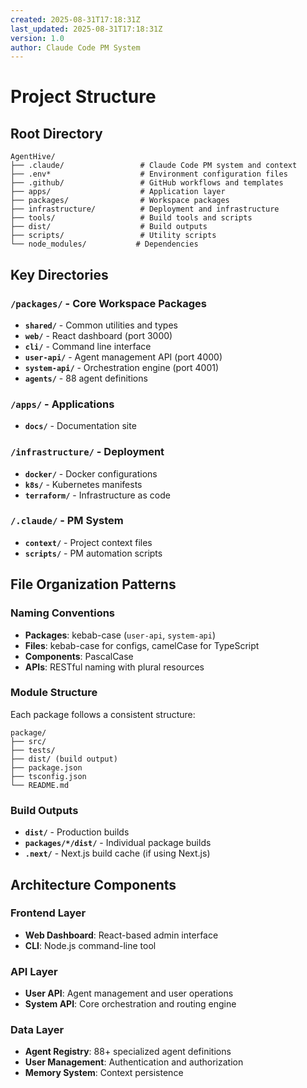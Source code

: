 ```yaml
---
created: 2025-08-31T17:18:31Z
last_updated: 2025-08-31T17:18:31Z
version: 1.0
author: Claude Code PM System
---
```


# Project Structure

## Root Directory
```
AgentHive/
├── .claude/                 # Claude Code PM system and context
├── .env*                    # Environment configuration files
├── .github/                 # GitHub workflows and templates
├── apps/                    # Application layer
├── packages/                # Workspace packages
├── infrastructure/          # Deployment and infrastructure
├── tools/                   # Build tools and scripts
├── dist/                    # Build outputs
├── scripts/                 # Utility scripts
└── node_modules/           # Dependencies
```

## Key Directories

### `/packages/` - Core Workspace Packages
- **`shared/`** - Common utilities and types
- **`web/`** - React dashboard (port 3000)
- **`cli/`** - Command line interface
- **`user-api/`** - Agent management API (port 4000)
- **`system-api/`** - Orchestration engine (port 4001)
- **`agents/`** - 88 agent definitions

### `/apps/` - Applications
- **`docs/`** - Documentation site

### `/infrastructure/` - Deployment
- **`docker/`** - Docker configurations
- **`k8s/`** - Kubernetes manifests
- **`terraform/`** - Infrastructure as code

### `/.claude/` - PM System
- **`context/`** - Project context files
- **`scripts/`** - PM automation scripts

## File Organization Patterns

### Naming Conventions
- **Packages**: kebab-case (`user-api`, `system-api`)
- **Files**: kebab-case for configs, camelCase for TypeScript
- **Components**: PascalCase
- **APIs**: RESTful naming with plural resources

### Module Structure
Each package follows a consistent structure:
```
package/
├── src/
├── tests/
├── dist/ (build output)
├── package.json
├── tsconfig.json
└── README.md
```

### Build Outputs
- **`dist/`** - Production builds
- **`packages/*/dist/`** - Individual package builds
- **`.next/`** - Next.js build cache (if using Next.js)

## Architecture Components

### Frontend Layer
- **Web Dashboard**: React-based admin interface
- **CLI**: Node.js command-line tool

### API Layer
- **User API**: Agent management and user operations
- **System API**: Core orchestration and routing engine

### Data Layer
- **Agent Registry**: 88+ specialized agent definitions
- **User Management**: Authentication and authorization
- **Memory System**: Context persistence